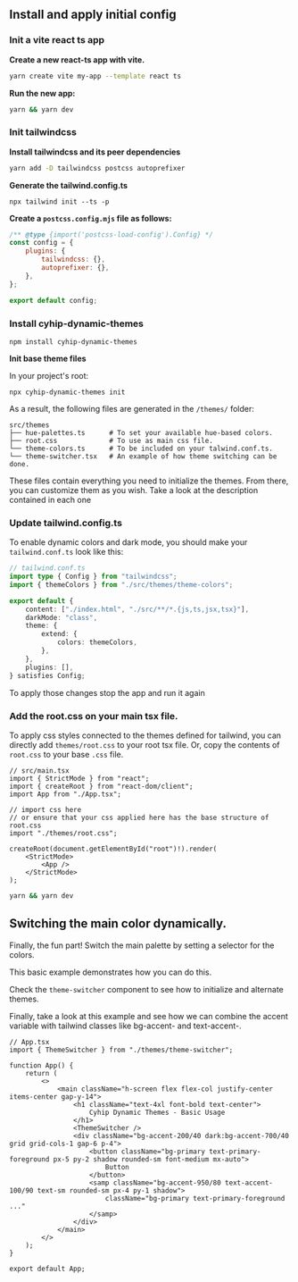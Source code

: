 ## Install and apply initial config

### Init a vite react ts app

**Create a new react-ts app with vite.**

```bash
yarn create vite my-app --template react ts
```

**Run the new app:**

```bash
yarn && yarn dev
```

### Init tailwindcss

**Install tailwindcss and its peer dependencies**

```bash
yarn add -D tailwindcss postcss autoprefixer
```

**Generate the tailwind.config.ts**

```
npx tailwind init --ts -p
```

**Create a `postcss.config.mjs` file as follows:**

```mjs
/** @type {import('postcss-load-config').Config} */
const config = {
    plugins: {
        tailwindcss: {},
        autoprefixer: {},
    },
};

export default config;
```

### Install cyhip-dynamic-themes

```
npm install cyhip-dynamic-themes
```

**Init base theme files**

In your project's root:

```
npx cyhip-dynamic-themes init
```

As a result, the following files are generated in the `/themes/` folder:

```
src/themes
├── hue-palettes.ts      # To set your available hue-based colors.
├── root.css             # To use as main css file.
└── theme-colors.ts      # To be included on your talwind.conf.ts.
└── theme-switcher.tsx   # An example of how theme switching can be done.
```

These files contain everything you need to initialize the themes. From there, you can customize them as you wish.
Take a look at the description contained in each one

### Update tailwind.config.ts

To enable dynamic colors and dark mode, you should make your `tailwind.conf.ts` look like this:

```ts
// tailwind.conf.ts
import type { Config } from "tailwindcss";
import { themeColors } from "./src/themes/theme-colors";

export default {
    content: ["./index.html", "./src/**/*.{js,ts,jsx,tsx}"],
    darkMode: "class",
    theme: {
        extend: {
            colors: themeColors,
        },
    },
    plugins: [],
} satisfies Config;
```

To apply those changes stop the app and run it again

### Add the root.css on your main tsx file.

To apply css styles connected to the themes defined for tailwind, you can directly add `themes/root.css` to your root tsx file. Or, copy the contents of `root.css` to your base `.css` file.

```tsx
// src/main.tsx
import { StrictMode } from "react";
import { createRoot } from "react-dom/client";
import App from "./App.tsx";

// import css here
// or ensure that your css applied here has the base structure of root.css
import "./themes/root.css";

createRoot(document.getElementById("root")!).render(
    <StrictMode>
        <App />
    </StrictMode>
);
```

```bash
yarn && yarn dev
```

## Switching the main color dynamically.

Finally, the fun part! Switch the main palette by setting a selector for the colors.

This basic example demonstrates how you can do this.

Check the `theme-switcher` component to see how to initialize and alternate themes.

Finally, take a look at this example and see how we can combine the accent variable with tailwind classes like bg-accent-<value> and text-accent-<value>.

```tsx
// App.tsx
import { ThemeSwitcher } from "./themes/theme-switcher";

function App() {
    return (
        <>
            <main className="h-screen flex flex-col justify-center items-center gap-y-14">
                <h1 className="text-4xl font-bold text-center">
                    Cyhip Dynamic Themes - Basic Usage
                </h1>
                <ThemeSwitcher />
                <div className="bg-accent-200/40 dark:bg-accent-700/40 grid grid-cols-1 gap-6 p-4">
                    <button className="bg-primary text-primary-foreground px-5 py-2 shadow rounded-sm font-medium mx-auto">
                        Button
                    </button>
                    <samp className="bg-accent-950/80 text-accent-100/90 text-sm rounded-sm px-4 py-1 shadow">
                        className="bg-primary text-primary-foreground ..."
                    </samp>
                </div>
            </main>
        </>
    );
}

export default App;
```
